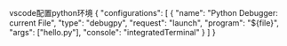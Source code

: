 
vscode配置python环境
{
"configurations": [
        {
        "name": "Python Debugger: current File",
        "type": "debugpy",
        "request": "launch",
        "program": "${file}",
        "args": ["hello.py"],
        "console": "integratedTerminal"
        }
]
}


